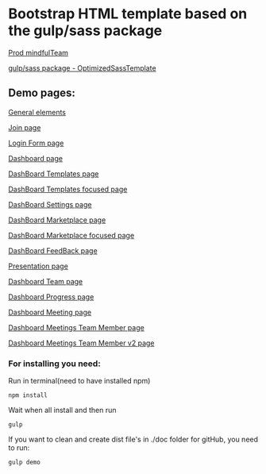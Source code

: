 # Bootstrap HTML template based on the gulp/sass package
[Prod mindfulTeam](https://mindful.team/)

[gulp/sass package - OptimizedSassTemplate](https://github.com/Oshchenkov/OptimizedSassTemplate)

## Demo pages:

[General elements](https://oshchenkov.github.io/mindfulTeam/elements.html)

[Join page](https://oshchenkov.github.io/mindfulTeam/)

[Login Form page](https://oshchenkov.github.io/mindfulTeam/loginForm.html)

[Dashboard page](https://oshchenkov.github.io/mindfulTeam/dashBoard.html)

[ DashBoard Templates page](https://oshchenkov.github.io/mindfulTeam/dashBoard-templates.html)

[ DashBoard Templates focused page](https://oshchenkov.github.io/mindfulTeam/dashBoard-templates-focused.html)

[ DashBoard Settings page](https://oshchenkov.github.io/mindfulTeam/dashBoard-settings.html)

[ DashBoard Marketplace page](https://oshchenkov.github.io/mindfulTeam/dashBoard-marketplace.html)

[ DashBoard Marketplace focused page](https://oshchenkov.github.io/mindfulTeam/dashBoard-marketplace-focused.html)

[ DashBoard FeedBack page](https://oshchenkov.github.io/mindfulTeam/dashBoard-feedBack.html)

[ Presentation page](https://oshchenkov.github.io/mindfulTeam/presentation-page.html)

[ Dashboard Team page](https://oshchenkov.github.io/mindfulTeam/dashBoard-team.html)

[ Dashboard Progress page](https://oshchenkov.github.io/mindfulTeam/dashBoard-progress.html)

[ Dashboard Meeting page](https://oshchenkov.github.io/mindfulTeam/meetings-overview.html)

[ Dashboard Meetings Team Member page](https://oshchenkov.github.io/mindfulTeam/meetings-team-member.html)

[ Dashboard Meetings Team Member v2 page](https://oshchenkov.github.io/mindfulTeam/meetings-team-member_v2.html)

### For installing you need:

Run in terminal(need to have installed npm)

```
npm install
```

Wait when all install and then run

```
gulp
```

If you want to clean and create dist file's in ./doc folder for gitHub, you need to run:

```
gulp demo
```
